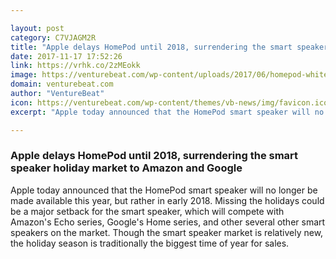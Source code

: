 ```yaml
---

layout: post
category: C7VJAGM2R
title: "Apple delays HomePod until 2018, surrendering the smart speaker holiday market to Amazon and Google"
date: 2017-11-17 17:52:26
link: https://vrhk.co/2zMEokk
image: https://venturebeat.com/wp-content/uploads/2017/06/homepod-white-shelf.jpg?fit=780%2C440&strip=all
domain: venturebeat.com
author: "VentureBeat"
icon: https://venturebeat.com/wp-content/themes/vb-news/img/favicon.ico
excerpt: "Apple today announced that the HomePod smart speaker will no longer be made available this year, but rather in early 2018. Missing the holidays could be a major setback for the smart speaker, which will compete with Amazon's Echo series, Google's Home series, and other several other smart speakers on the market. Though the smart speaker market is relatively new, the holiday season is traditionally the biggest time of year for sales."

---
```


### Apple delays HomePod until 2018, surrendering the smart speaker holiday market to Amazon and Google

Apple today announced that the HomePod smart speaker will no longer be made available this year, but rather in early 2018. Missing the holidays could be a major setback for the smart speaker, which will compete with Amazon's Echo series, Google's Home series, and other several other smart speakers on the market. Though the smart speaker market is relatively new, the holiday season is traditionally the biggest time of year for sales.